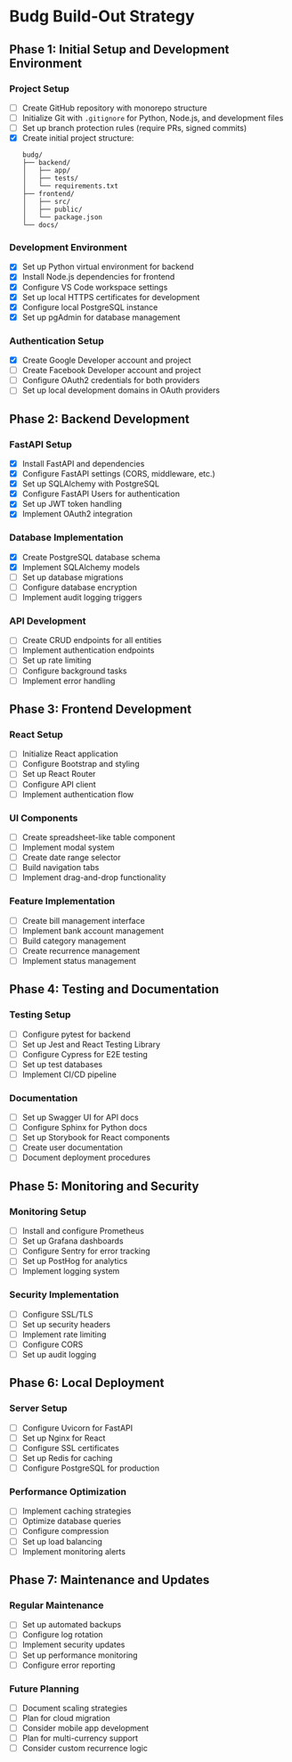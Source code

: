# Budg Build-Out Strategy

## Phase 1: Initial Setup and Development Environment

### Project Setup

- [ ] Create GitHub repository with monorepo structure
- [ ] Initialize Git with `.gitignore` for Python, Node.js, and development files
- [ ] Set up branch protection rules (require PRs, signed commits)
- [x] Create initial project structure:
  ```
  budg/
  ├── backend/
  │   ├── app/
  │   ├── tests/
  │   └── requirements.txt
  ├── frontend/
  │   ├── src/
  │   ├── public/
  │   └── package.json
  └── docs/
  ```

### Development Environment

- [x] Set up Python virtual environment for backend
- [x] Install Node.js dependencies for frontend
- [x] Configure VS Code workspace settings
- [x] Set up local HTTPS certificates for development
- [X] Configure local PostgreSQL instance
- [X] Set up pgAdmin for database management

### Authentication Setup

- [X] Create Google Developer account and project
- [ ] Create Facebook Developer account and project
- [ ] Configure OAuth2 credentials for both providers
- [ ] Set up local development domains in OAuth providers

## Phase 2: Backend Development

### FastAPI Setup

- [X] Install FastAPI and dependencies
- [X] Configure FastAPI settings (CORS, middleware, etc.)
- [X] Set up SQLAlchemy with PostgreSQL
- [X] Configure FastAPI Users for authentication
- [X] Set up JWT token handling
- [X] Implement OAuth2 integration

### Database Implementation

- [X] Create PostgreSQL database schema
- [X] Implement SQLAlchemy models
- [ ] Set up database migrations
- [ ] Configure database encryption
- [ ] Implement audit logging triggers

### API Development

- [ ] Create CRUD endpoints for all entities
- [ ] Implement authentication endpoints
- [ ] Set up rate limiting
- [ ] Configure background tasks
- [ ] Implement error handling

## Phase 3: Frontend Development

### React Setup

- [ ] Initialize React application
- [ ] Configure Bootstrap and styling
- [ ] Set up React Router
- [ ] Configure API client
- [ ] Implement authentication flow

### UI Components

- [ ] Create spreadsheet-like table component
- [ ] Implement modal system
- [ ] Create date range selector
- [ ] Build navigation tabs
- [ ] Implement drag-and-drop functionality

### Feature Implementation

- [ ] Create bill management interface
- [ ] Implement bank account management
- [ ] Build category management
- [ ] Create recurrence management
- [ ] Implement status management

## Phase 4: Testing and Documentation

### Testing Setup

- [ ] Configure pytest for backend
- [ ] Set up Jest and React Testing Library
- [ ] Configure Cypress for E2E testing
- [ ] Set up test databases
- [ ] Implement CI/CD pipeline

### Documentation

- [ ] Set up Swagger UI for API docs
- [ ] Configure Sphinx for Python docs
- [ ] Set up Storybook for React components
- [ ] Create user documentation
- [ ] Document deployment procedures

## Phase 5: Monitoring and Security

### Monitoring Setup

- [ ] Install and configure Prometheus
- [ ] Set up Grafana dashboards
- [ ] Configure Sentry for error tracking
- [ ] Set up PostHog for analytics
- [ ] Implement logging system

### Security Implementation

- [ ] Configure SSL/TLS
- [ ] Set up security headers
- [ ] Implement rate limiting
- [ ] Configure CORS
- [ ] Set up audit logging

## Phase 6: Local Deployment

### Server Setup

- [ ] Configure Uvicorn for FastAPI
- [ ] Set up Nginx for React
- [ ] Configure SSL certificates
- [ ] Set up Redis for caching
- [ ] Configure PostgreSQL for production

### Performance Optimization

- [ ] Implement caching strategies
- [ ] Optimize database queries
- [ ] Configure compression
- [ ] Set up load balancing
- [ ] Implement monitoring alerts

## Phase 7: Maintenance and Updates

### Regular Maintenance

- [ ] Set up automated backups
- [ ] Configure log rotation
- [ ] Implement security updates
- [ ] Set up performance monitoring
- [ ] Configure error reporting

### Future Planning

- [ ] Document scaling strategies
- [ ] Plan for cloud migration
- [ ] Consider mobile app development
- [ ] Plan for multi-currency support
- [ ] Consider custom recurrence logic
